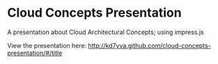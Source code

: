 
Cloud Concepts Presentation
=================

A presentation about Cloud Architectural Concepts; using impress.js

View the presentation here: http://kd7yva.github.com/cloud-concepts-presentation/#/title
